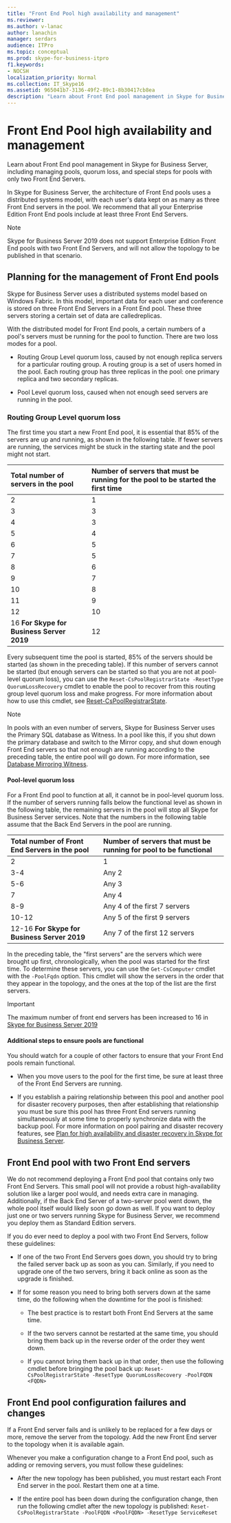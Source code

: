 ```yaml
---
title: "Front End Pool high availability and management"
ms.reviewer: 
ms.author: v-lanac
author: lanachin
manager: serdars
audience: ITPro
ms.topic: conceptual
ms.prod: skype-for-business-itpro
f1.keywords:
- NOCSH
localization_priority: Normal
ms.collection: IT_Skype16
ms.assetid: 965041b7-3136-49f2-89c1-8b30417cb8ea
description: "Learn about Front End pool management in Skype for Business Server, including managing pools, quorum loss, and special steps for pools with only two Front End Servers."
---
```


# Front End Pool high availability and management
 
Learn about Front End pool management in Skype for Business Server, including managing pools, quorum loss, and special steps for pools with only two Front End Servers.
  
In Skype for Business Server, the architecture of Front End pools uses a distributed systems model, with each user's data kept on as many as three Front End servers in the pool. We recommend that all your Enterprise Edition Front End pools include at least three Front End Servers.

> [!NOTE]
> Skype for Business Server 2019 does not support Enterprise Edition Front End pools with two Front End Servers, and will not allow the topology to be published in that scenario.
  
## Planning for the management of Front End pools

 Skype for Business Server uses a distributed systems model based on Windows Fabric. In this model, important data for each user and conference is stored on three Front End Servers in a Front End pool. These three servers storing a certain set of data are calledreplicas.
  
With the distributed model for Front End pools, a certain numbers of a pool's servers must be running for the pool to function. There are two loss modes for a pool.
  
- Routing Group Level quorum loss, caused by not enough replica servers for a particular routing group. A routing group is a set of users homed in the pool. Each routing group has three replicas in the pool: one primary replica and two secondary replicas.
    
- Pool Level quorum loss, caused when not enough seed servers are running in the pool. 
    
### Routing Group Level quorum loss

The first time you start a new Front End pool, it is essential that 85% of the servers are up and running, as shown in the following table. If fewer servers are running, the services might be stuck in the starting state and the pool might not start.
  
|Total number of servers in the pool  <br/> |Number of servers that must be running for the pool to be started the first time  <br/> |
|:-----|:-----|
|2  <br/> |1  <br/> |
|3  <br/> |3  <br/> |
|4  <br/> |3  <br/> |
|5  <br/> |4  <br/> |
|6  <br/> |5  <br/> |
|7  <br/> |5  <br/> |
|8  <br/> |6  <br/> |
|9  <br/> |7  <br/> |
|10  <br/> |8  <br/> |
|11  <br/> |9  <br/> |
|12  <br/> |10  <br/> |
|16 **For Skype for Business Server 2019** <br/> |12  <br/> |


   
Every subsequent time the pool is started, 85% of the servers should be started (as shown in the preceding table). If this number of servers cannot be started (but enough servers can be started so that you are not at pool-level quorum loss), you can use the  `Reset-CsPoolRegistrarState -ResetType QuorumLossRecovery` cmdlet to enable the pool to recover from this routing group level quorum loss and make progress. For more information about how to use this cmdlet, see [Reset-CsPoolRegistrarState](https://docs.microsoft.com/powershell/module/skype/reset-cspoolregistrarstate?view=skype-ps). 
  
> [!NOTE]
> In pools with an even number of servers, Skype for Business Server uses the Primary SQL database as Witness. In a pool like this, if you shut down the primary database and switch to the Mirror copy, and shut down enough Front End servers so that not enough are running according to the preceding table, the entire pool will go down. For more information, see [Database Mirroring Witness](https://go.microsoft.com/fwlink/?LinkId=393672). 
  
#### Pool-level quorum loss

For a Front End pool to function at all, it cannot be in pool-level quorum loss. If the number of servers running falls below the functional level as shown in the following table, the remaining servers in the pool will stop all Skype for Business Server services. Note that the numbers in the following table assume that the Back End Servers in the pool are running.
  
|Total number of Front End Servers in the pool  <br/> |Number of servers that must be running for pool to be functional  <br/> |
|:-----|:-----|
|2  <br/> |1  <br/> |
|3-4  <br/> |Any 2  <br/> |
|5-6  <br/> |Any 3  <br/> |
|7  <br/> |Any 4  <br/> |
|8-9  <br/> |Any 4 of the first 7 servers  <br/> |
|10-12  <br/> |Any 5 of the first 9 servers  <br/> |
|12-16  **For Skype for Business Server 2019**  <br/> |Any 7 of the first 12 servers  <br/> |
   
In the preceding table, the "first servers" are the servers which were brought up first, chronologically, when the pool was started for the first time. To determine these servers, you can use the  `Get-CsComputer` cmdlet with the `-PoolFqdn` option. This cmdlet will show the servers in the order that they appear in the topology, and the ones at the top of the list are the first servers.
  
> [!IMPORTANT]
> The maximum number of front end servers has been increased to 16 in [Skype for Business Server 2019](https://docs.microsoft.com/skypeforbusiness/plan/user-model-2019)
> 
#### Additional steps to ensure pools are functional

You should watch for a couple of other factors to ensure that your Front End pools remain functional.
  
- When you move users to the pool for the first time, be sure at least three of the Front End Servers are running.
    
- If you establish a pairing relationship between this pool and another pool for disaster recovery purposes, then after establishing that relationship you must be sure this pool has three Front End servers running simultaneously at some time to properly synchronize data with the backup pool. For more information on pool pairing and disaster recovery features, see [Plan for high availability and disaster recovery in Skype for Business Server](high-availability-and-disaster-recovery.md). 
    
## Front End pool with two Front End servers

We do not recommend deploying a Front End pool that contains only two Front End Servers. This small pool will not provide a robust high-availability solution like a larger pool would, and needs extra care in managing. Additionally, if the Back End Server of a two-server pool went down, the whole pool itself would likely soon go down as well. If you want to deploy just one or two servers running Skype for Business Server, we recommend you deploy them as Standard Edition servers.
  
If you do ever need to deploy a pool with two Front End Servers, follow these guidelines:
  
- If one of the two Front End Servers goes down, you should try to bring the failed server back up as soon as you can. Similarly, if you need to upgrade one of the two servers, bring it back online as soon as the upgrade is finished.
    
- If for some reason you need to bring both servers down at the same time, do the following when the downtime for the pool is finished:
    
  - The best practice is to restart both Front End Servers at the same time. 
    
  - If the two servers cannot be restarted at the same time, you should bring them back up in the reverse order of the order they went down.
    
  - If you cannot bring them back up in that order, then use the following cmdlet before bringing the pool back up:  `Reset-CsPoolRegistrarState -ResetType QuorumLossRecovery -PoolFQDN <FQDN>`
    
## Front End pool configuration failures and changes

If a Front End server fails and is unlikely to be replaced for a few days or more, remove the server from the topology. Add the new Front End server to the topology when it is available again.
  
Whenever you make a configuration change to a Front End pool, such as adding or removing servers, you must follow these guidelines:
  
- After the new topology has been published, you must restart each Front End server in the pool. Restart them one at a time.
    
- If the entire pool has been down during the configuration change, then run the following cmdlet after the new topology is published:  `Reset-CsPoolRegistrarState -PoolFQDN <PoolFQDN> -ResetType ServiceReset`
    

